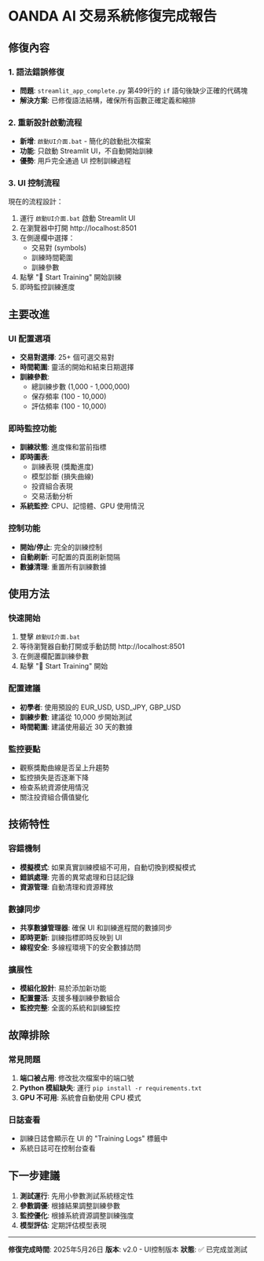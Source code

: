 # OANDA AI 交易系統修復完成報告

## 修復內容

### 1. 語法錯誤修復
- **問題**: `streamlit_app_complete.py` 第499行的 `if` 語句後缺少正確的代碼塊
- **解決方案**: 已修復語法結構，確保所有函數正確定義和縮排

### 2. 重新設計啟動流程
- **新增**: `啟動UI介面.bat` - 簡化的啟動批次檔案
- **功能**: 只啟動 Streamlit UI，不自動開始訓練
- **優勢**: 用戶完全通過 UI 控制訓練過程

### 3. UI 控制流程
現在的流程設計：
1. 運行 `啟動UI介面.bat` 啟動 Streamlit UI
2. 在瀏覽器中打開 http://localhost:8501
3. 在側邊欄中選擇：
   - 交易對 (symbols)
   - 訓練時間範圍
   - 訓練參數
4. 點擊 "🚀 Start Training" 開始訓練
5. 即時監控訓練進度

## 主要改進

### UI 配置選項
- **交易對選擇**: 25+ 個可選交易對
- **時間範圍**: 靈活的開始和結束日期選擇
- **訓練參數**: 
  - 總訓練步數 (1,000 - 1,000,000)
  - 保存頻率 (100 - 10,000)
  - 評估頻率 (100 - 10,000)

### 即時監控功能
- **訓練狀態**: 進度條和當前指標
- **即時圖表**: 
  - 訓練表現 (獎勵進度)
  - 模型診斷 (損失曲線)
  - 投資組合表現
  - 交易活動分析
- **系統監控**: CPU、記憶體、GPU 使用情況

### 控制功能
- **開始/停止**: 完全的訓練控制
- **自動刷新**: 可配置的頁面刷新間隔
- **數據清理**: 重置所有訓練數據

## 使用方法

### 快速開始
1. 雙擊 `啟動UI介面.bat`
2. 等待瀏覽器自動打開或手動訪問 http://localhost:8501
3. 在側邊欄配置訓練參數
4. 點擊 "🚀 Start Training" 開始

### 配置建議
- **初學者**: 使用預設的 EUR_USD, USD_JPY, GBP_USD
- **訓練步數**: 建議從 10,000 步開始測試
- **時間範圍**: 建議使用最近 30 天的數據

### 監控要點
- 觀察獎勵曲線是否呈上升趨勢
- 監控損失是否逐漸下降
- 檢查系統資源使用情況
- 關注投資組合價值變化

## 技術特性

### 容錯機制
- **模擬模式**: 如果真實訓練模組不可用，自動切換到模擬模式
- **錯誤處理**: 完善的異常處理和日誌記錄
- **資源管理**: 自動清理和資源釋放

### 數據同步
- **共享數據管理器**: 確保 UI 和訓練進程間的數據同步
- **即時更新**: 訓練指標即時反映到 UI
- **線程安全**: 多線程環境下的安全數據訪問

### 擴展性
- **模組化設計**: 易於添加新功能
- **配置靈活**: 支援多種訓練參數組合
- **監控完整**: 全面的系統和訓練監控

## 故障排除

### 常見問題
1. **端口被占用**: 修改批次檔案中的端口號
2. **Python 模組缺失**: 運行 `pip install -r requirements.txt`
3. **GPU 不可用**: 系統會自動使用 CPU 模式

### 日誌查看
- 訓練日誌會顯示在 UI 的 "Training Logs" 標籤中
- 系統日誌可在控制台查看

## 下一步建議

1. **測試運行**: 先用小參數測試系統穩定性
2. **參數調優**: 根據結果調整訓練參數
3. **監控優化**: 根據系統資源調整訓練強度
4. **模型評估**: 定期評估模型表現

---

**修復完成時間**: 2025年5月26日
**版本**: v2.0 - UI控制版本
**狀態**: ✅ 已完成並測試